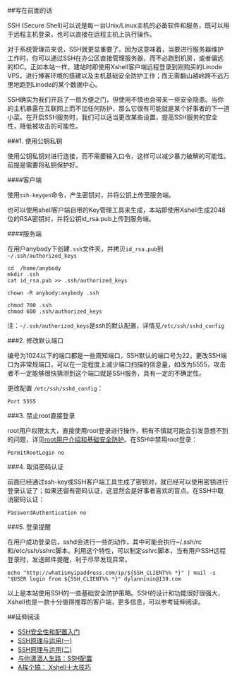 ##写在前面的话

SSH (Secure Shell)可以说是每一台Unix/Linux主机的必备软件和服务，既可以用于远程主机登录，也可以直接在远程主机上执行操作。

对于系统管理员来说，SSH就更显重要了。因为这意味着，当要进行服务器维护工作时，你可以通过SSH在办公区直接管理服务器，而不必跑到机房，或者偏远的IDC。正如本站一样，建站时即使用Xshell客户端远程登录到刚购买的Linode VPS，进行博客环境的搭建以及主机基础安全防护工作；而无需翻山越岭跨不远万里地跑到Linode的某个数据中心。

SSH确实为我们开启了一扇方便之门，但使用不慎也会带来一些安全隐患。当你的主机暴露在互联网上而不加任何防护，那么它很有可能就是某个好事者的下一道小菜。在开启SSH服务时，我们可以适当更改某些设置，提高SSH服务的安全性，降低被攻击的可能性。

###1. 使用公钥私钥

使用公钥私钥对进行连接，而不需要输入口令，这样可以减少暴力破解的可能性。前提是需要将私钥保护好。

####客户端

使用`ssh-keygen`命令，产生密钥对，并将公钥上传至服务端。

也可以使用shell客户端自带的Key管理工具来生成，本站即使用Xshell生成2048位的RSA密钥对，并将公钥id_rsa.pub上传到服务端。

####服务端

在用户anybody下创建`.ssh`文件夹，并拷贝`id_rsa.pub`到`~/.ssh/authorized_keys`

	cd  /home/anybody
	mkdir .ssh
	cat id_rsa.pub >> .ssh/authorized_keys

	chown -R anybody:anybody .ssh

	chmod 700 .ssh
	chmod 600 .ssh/authorized_keys

注：`~/.ssh/authorized_keys`是ssh的默认配置，详情见`/etc/ssh/sshd_config`

###2. 修改默认端口

编号为1024以下的端口都是一些周知端口，SSH默认的端口号为22，更改SSH端口为非常规端口，可以在一定程度上减少端口扫描的信息量，如改为5555，攻击者不一定能够很快猜测到这个端口就是SSH服务，具有一定的不确定性。

更改配置 `/etc/ssh/sshd_config`：

	Port 5555

###3. 禁止root直接登录

root用户权限太大，直接使用root登录进行操作，稍有不慎就可能会引发意想不到的问题，详见[root用户介绍和基础安全防护](http://www.dylanninin.com/blog/2012/10/root-info-and-basic-security.html)。在SSH中禁用root登录：

	PermitRootLogin no

###4. 取消密码认证

前面已经通过ssh-key或SSH客户端工具生成了密钥对，就已经可以使用密钥进行登录认证了；如果还留有密码认证，这显然会是好事者喜欢的盲点。在SSH中取消密码认证：

	PasswordAuthentication no

###5. 登录提醒

在用户成功登录后，sshd会进行一些的动作，其中可能会执行~/.ssh/rc和/etc/ssh/sshrc脚本。利用这个特性，可以制定sshrc脚本，当有用户SSH远程登录时，发送邮件提醒，利于尽早发现异常。

	echo "http://whatismyipaddress.com/ip/${SSH_CLIENT%% *}" | mail -s "$USER login from ${SSH_CLIENT%% *}" dylanninin@139.com

以上是本站使用SSH的一些基础安全防护策略。SSH的设计和功能很好很强大，Xshell也是一款十分值得推荐的客户端，更多信息，可以参考延伸阅读。

##延伸阅读

* [SSH安全性和配置入门](http://www.ibm.com/developerworks/cn/aix/library/au-sshsecurity/index.html)
* [SSH原理与运用(一)](http://www.ruanyifeng.com/blog/2011/12/ssh_remote_login.html)
* [SSH原理与运用(二)](http://www.ruanyifeng.com/blog/2011/12/ssh_port_forwarding.html)
* [与你潇洒人生路：SSH配置](http://www.cnblogs.com/shuaixf/archive/2012/05/25/2517947.html)
* [A挨个搞： Xshell十大技巧](http://actgod.com/archives/86/)